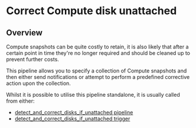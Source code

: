 # Correct Compute disk unattached

## Overview

Compute snapshots can be quite costly to retain, it is also likely that after a certain point in time they're no longer required and should be cleaned up to prevent further costs.

This pipeline allows you to specify a collection of Compute snapshots and then either send notifications or attempt to perform a predefined corrective action upon the collection.

Whilst it is possible to utilise this pipeline standalone, it is usually called from either:
- [detect_and_correct_disks_if_unattached pipeline](https://hub.flowpipe.io/mods/turbot/azure_thrifty/pipelines/azure_thrifty.pipeline.detect_and_correct_disks_if_unattached)
- [detect_and_correct_disks_if_unattached trigger](https://hub.flowpipe.io/mods/turbot/azure_thrifty/triggers/azure_thrifty.trigger.query.detect_and_correct_disks_if_unattached)